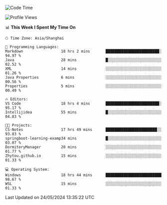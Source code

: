 <!--START_SECTION:waka-->
![Code Time](http://img.shields.io/badge/Code%20Time-1%2C714%20hrs%2039%20mins-blue)

![Profile Views](http://img.shields.io/badge/Profile%20Views-1-blue)

📊 **This Week I Spent My Time On** 

```text
🕑︎ Time Zone: Asia/Shanghai

💬 Programming Languages: 
Markdown                 18 hrs 2 mins       ████████████████████████░   94.97 % 
Java                     28 mins             █░░░░░░░░░░░░░░░░░░░░░░░░   02.52 % 
XML                      14 mins             ░░░░░░░░░░░░░░░░░░░░░░░░░   01.26 % 
Java Properties          6 mins              ░░░░░░░░░░░░░░░░░░░░░░░░░   00.56 % 
Properties               5 mins              ░░░░░░░░░░░░░░░░░░░░░░░░░   00.49 % 

🔥 Editors: 
VS Code                  18 hrs 4 mins       ████████████████████████░   95.17 % 
Intellijidea             55 mins             █░░░░░░░░░░░░░░░░░░░░░░░░   04.83 % 

🐱‍💻 Projects: 
CS-Notes                 17 hrs 49 mins      ███████████████████████░░   93.83 % 
springboot-learning-examp34 mins             █░░░░░░░░░░░░░░░░░░░░░░░░   03.07 % 
DormitoryManager         20 mins             ░░░░░░░░░░░░░░░░░░░░░░░░░   01.77 % 
Zhytou.github.io         15 mins             ░░░░░░░░░░░░░░░░░░░░░░░░░   01.33 % 

💻 Operating System: 
Windows                  18 hrs 44 mins      █████████████████████████   98.67 % 
WSL                      15 mins             ░░░░░░░░░░░░░░░░░░░░░░░░░   01.33 % 
```


 Last Updated on 24/05/2024 13:35:22 UTC
<!--END_SECTION:waka-->